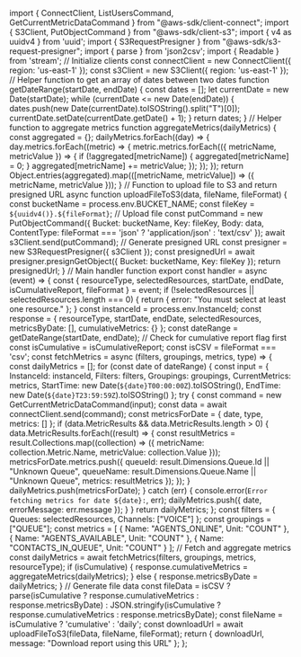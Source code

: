 import { ConnectClient, ListUsersCommand, GetCurrentMetricDataCommand } from "@aws-sdk/client-connect";
import { S3Client, PutObjectCommand } from "@aws-sdk/client-s3";
import { v4 as uuidv4 } from 'uuid';
import { S3RequestPresigner } from "@aws-sdk/s3-request-presigner";
import { parse } from 'json2csv';
import { Readable } from 'stream';
// Initialize clients
const connectClient = new ConnectClient({ region: 'us-east-1' });
const s3Client = new S3Client({ region: 'us-east-1' });
// Helper function to get an array of dates between two dates
function getDateRange(startDate, endDate) {
 const dates = [];
 let currentDate = new Date(startDate);
 while (currentDate <= new Date(endDate)) {
   dates.push(new Date(currentDate).toISOString().split("T")[0]);
   currentDate.setDate(currentDate.getDate() + 1);
 }
 return dates;
}
// Helper function to aggregate metrics
function aggregateMetrics(dailyMetrics) {
 const aggregated = {};
 dailyMetrics.forEach((day) => {
   day.metrics.forEach((metric) => {
     metric.metrics.forEach(({ metricName, metricValue }) => {
       if (!aggregated[metricName]) {
         aggregated[metricName] = 0;
       }
       aggregated[metricName] += metricValue;
     });
   });
 });
 return Object.entries(aggregated).map(([metricName, metricValue]) => ({ metricName, metricValue }));
}
// Function to upload file to S3 and return presigned URL
async function uploadFileToS3(data, fileName, fileFormat) {
 const bucketName = process.env.BUCKET_NAME;
 const fileKey = `${uuidv4()}.${fileFormat}`;
 // Upload file
 const putCommand = new PutObjectCommand({
   Bucket: bucketName,
   Key: fileKey,
   Body: data,
   ContentType: fileFormat === 'json' ? 'application/json' : 'text/csv'
 });
 await s3Client.send(putCommand);
 // Generate presigned URL
 const presigner = new S3RequestPresigner({ s3Client });
 const presignedUrl = await presigner.presignGetObject({ Bucket: bucketName, Key: fileKey });
 return presignedUrl;
}
// Main handler function
export const handler = async (event) => {
 const { resourceType, selectedResources, startDate, endDate, isCumulativeReport, fileFormat } = event;
 if (!selectedResources || selectedResources.length === 0) {
   return { error: "You must select at least one resource." };
 }
 const instanceId = process.env.InstanceId;
 const response = {
   resourceType,
   startDate,
   endDate,
   selectedResources,
   metricsByDate: [],
   cumulativeMetrics: {}
 };
 const dateRange = getDateRange(startDate, endDate);
 // Check for cumulative report flag first
 const isCumulative = isCumulativeReport;
 const isCSV = fileFormat === 'csv';
 const fetchMetrics = async (filters, groupings, metrics, type) => {
   const dailyMetrics = [];
   for (const date of dateRange) {
     const input = {
       InstanceId: instanceId,
       Filters: filters,
       Groupings: groupings,
       CurrentMetrics: metrics,
       StartTime: new Date(`${date}T00:00:00Z`).toISOString(),
       EndTime: new Date(`${date}T23:59:59Z`).toISOString()
     };
     try {
       const command = new GetCurrentMetricDataCommand(input);
       const data = await connectClient.send(command);
       const metricsForDate = {
         date,
         type,
         metrics: []
       };
       if (data.MetricResults && data.MetricResults.length > 0) {
         data.MetricResults.forEach((result) => {
           const resultMetrics = result.Collections.map((collection) => ({
             metricName: collection.Metric.Name,
             metricValue: collection.Value
           }));
           metricsForDate.metrics.push({
             queueId: result.Dimensions.Queue.Id || "Unknown Queue",
             queueName: result.Dimensions.Queue.Name || "Unknown Queue",
             metrics: resultMetrics
           });
         });
       }
       dailyMetrics.push(metricsForDate);
     } catch (err) {
       console.error(`Error fetching metrics for date ${date}:`, err);
       dailyMetrics.push({
         date,
         errorMessage: err.message
       });
     }
   }
   return dailyMetrics;
 };
 const filters = {
   Queues: selectedResources,
   Channels: ["VOICE"]
 };
 const groupings = ["QUEUE"];
 const metrics = [
   { Name: "AGENTS_ONLINE", Unit: "COUNT" },
   { Name: "AGENTS_AVAILABLE", Unit: "COUNT" },
   { Name: "CONTACTS_IN_QUEUE", Unit: "COUNT" }
 ];
 // Fetch and aggregate metrics
 const dailyMetrics = await fetchMetrics(filters, groupings, metrics, resourceType);
 if (isCumulative) {
   response.cumulativeMetrics = aggregateMetrics(dailyMetrics);
 } else {
   response.metricsByDate = dailyMetrics;
 }
 // Generate file data
 const fileData = isCSV
   ? parse(isCumulative ? response.cumulativeMetrics : response.metricsByDate)
   : JSON.stringify(isCumulative ? response.cumulativeMetrics : response.metricsByDate);
 const fileName = isCumulative ? 'cumulative' : 'daily';
 const downloadUrl = await uploadFileToS3(fileData, fileName, fileFormat);
 return {
   downloadUrl,
   message: "Download report using this URL"
 };
};
